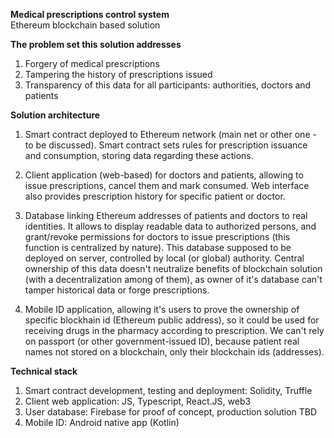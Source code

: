 **Medical prescriptions control system**  
Ethereum blockchain based solution

**The problem set this solution addresses**
1. Forgery of medical prescriptions
2. Tampering the history of prescriptions issued
3. Transparency of this data for all participants: authorities, doctors and patients

**Solution architecture**

1. Smart contract deployed to Ethereum network (main net or other one - to be discussed). Smart contract sets rules for prescription issuance and consumption, storing data regarding these actions.

2. Client application (web-based) for doctors and patients, allowing to issue prescriptions, cancel them and mark consumed. Web interface also provides prescription history for specific patient or doctor.

3. Database linking Ethereum addresses of patients and doctors to real identities. It allows to display readable data to authorized persons, and grant/revoke permissions for doctors to issue prescriptions (this function is centralized by nature). This database supposed to be deployed on server, controlled by local (or global) authority. Central ownership of this data doesn't neutralize benefits of blockchain solution (with a decentralization among of them), as owner of it's database can't tamper historical data or forge prescriptions.           

4. Mobile ID application, allowing it's users to prove the ownership of specific blockhain id (Ethereum public address), so it could be used for receiving drugs in the pharmacy according to prescription. We can't rely on passport (or other government-issued ID), because patient real names not stored on a blockchain, only their blockchain ids (addresses).

**Technical stack**
1. Smart contract development, testing and deployment: Solidity, Truffle
2. Client web application: JS, Typescript, React.JS, web3
3. User database: Firebase for proof of concept, production solution TBD
4. Mobile ID: Android native app (Kotlin)
